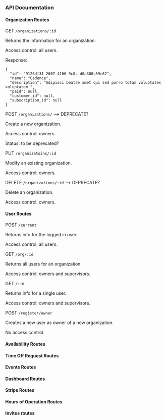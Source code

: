 ### API Documentation


#### Organization Routes

GET `/organizations/:id`

Returns the information for an organization. 

Access control: all users.

Response: 

```
{
  "id": "9126df31-2607-4166-9c0c-d0a300c59c62",
  "name": "Cadence",
  "description": "Adipisci beatae amet qui sed porro totam voluptates voluptatem.",
  "paid": null,
  "customer_id": null,
  "subscription_id": null
}
```

POST `/organizations/` --> DEPRECATE?

Create a new organization.

Access control: owners.

Status: to be deprecated?

PUT `/organizatoins/:id`

Modify an existing organization.

Access control: owners.

DELETE `/organizations/:id` --> DEPRECATE?

Delete an organization. 

Access control: owners.


#### User Routes

POST `/current`

Returns info for the logged in user.

Access control: all users.

GET `/org/:id`

Returns all users for an organization.

Access control: owners and supervisors.

GET `/:id`

Returns info for a single user.

Access control: owners and supervisors.

POST `/register/owner`

Creates a new user as owner of a new organization.

No access control.


#### Availability Routes

#### Time Off Request Routes

#### Events Routes

#### Dashboard Routes

#### Stripe Routes

#### Hours of Operation Routes

#### Invites routes

